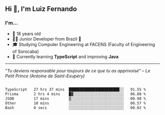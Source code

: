 <h2>Hi 👋, I'm Luiz Fernando</h2>

### I'm...
* 🤟 18 years old
* 👨‍💻 Junior Developer from Brazil 💚
* 🎓 Studying Computer Engineering at FACENS (Faculty of Engineering of Sorocaba)
* 🔭 Currently learning **TypeScript** and improving **Java**

---

_"Tu deviens responsable pour toujours de ce que tu as apprivoisé" – Le Petit Prince (Antoine de Saint-Exupéry)_

##

<!--START_SECTION:waka-->

```txt
TypeScript   27 hrs 37 mins  ███████████████████████░░   91.55 %
Prisma       2 hrs 4 mins    █▓░░░░░░░░░░░░░░░░░░░░░░░   06.88 %
JSON         17 mins         ▒░░░░░░░░░░░░░░░░░░░░░░░░   00.98 %
Other        10 mins         ░░░░░░░░░░░░░░░░░░░░░░░░░   00.57 %
Bash         0 secs          ░░░░░░░░░░░░░░░░░░░░░░░░░   00.02 %
```

<!--END_SECTION:waka-->
